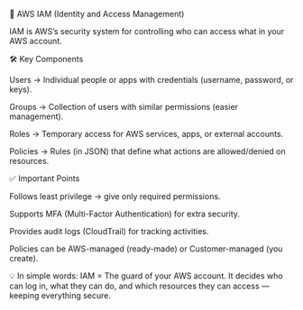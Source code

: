 🔐 AWS IAM (Identity and Access Management)

IAM is AWS’s security system for controlling who can access what in your AWS account.

🛠️ Key Components

Users → Individual people or apps with credentials (username, password, or keys).

Groups → Collection of users with similar permissions (easier management).

Roles → Temporary access for AWS services, apps, or external accounts.

Policies → Rules (in JSON) that define what actions are allowed/denied on resources.

✅ Important Points

Follows least privilege → give only required permissions.

Supports MFA (Multi-Factor Authentication) for extra security.

Provides audit logs (CloudTrail) for tracking activities.

Policies can be AWS-managed (ready-made) or Customer-managed (you create).

💡 In simple words:
IAM = The guard of your AWS account.
It decides who can log in, what they can do, and which resources they can access — keeping everything secure.